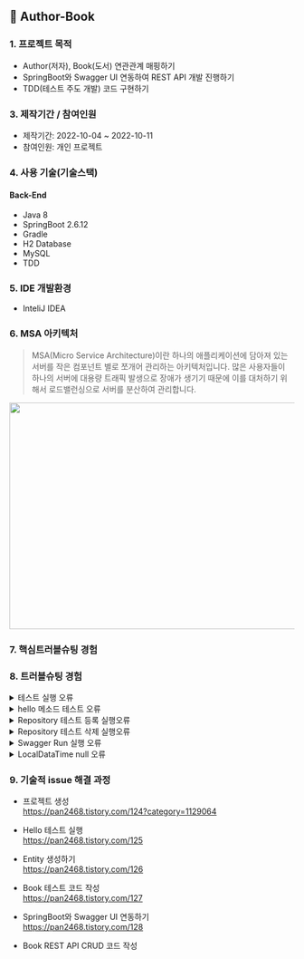 ## 📌 Author-Book

###  1. 프로젝트 목적 
+ Author(저자), Book(도서) 연관관계 매핑하기
+ SpringBoot와 Swagger UI 연동하여 REST API 개발 진행하기
+ TDD(테스트 주도 개발) 코드 구현하기 


###  3. 제작기간 / 참여인원
+ 제작기간: 2022-10-04 ~ 2022-10-11 
+ 참여인원: 개인 프로젝트

### 4. 사용 기술(기술스택)
#### Back-End
+ Java 8
+ SpringBoot 2.6.12
+ Gradle
+ H2 Database
+ MySQL
+ TDD

### 5. IDE 개발환경
+ InteliJ IDEA

### 6. MSA 아키텍처
> MSA(Micro Service Architecture)이란 하나의 애플리케이션에 담아져 있는 서버를 작은 컴포넌트 별로 쪼개어 관리하는 아키텍처입니다. 많은 사용자들이 하나의 서버에 대용량 트래픽 발생으로 장애가 생기기 때문에 이를 대처하기 위해서 로드밸런싱으로 서버를 분산하여 관리합니다. 

<img src="https://user-images.githubusercontent.com/58936137/194818072-e48d7b13-7cde-4bc6-b2e2-9e7411eace86.png" width="600px" height="400px">

###  7. 핵심트러블슈팅 경험

###  8. 트러블슈팅 경험
<details>
<summary>테스트 실행 오류</summary>
<div markdown="1">

- Execution failed for task ':test'. 
- 원인: InteliJ IDEA Run test using: Gradle -> InteliJ IDEA 변경 후 개선 

<img src="https://user-images.githubusercontent.com/58936137/193999166-8faac97d-ec01-444f-aa82-1bd76e5a4395.png" width="550px" height="400px">
 
</div>
</details> 

<details>
<summary>hello 메소드 테스트 오류</summary>
<div markdown="1">

- java.lang.AssertionError: Status Expected :200 Actual :404
- 원인: hello 메소드 get 주소와 같지 않아 발생

#### 기존 코드
##### HelloControllerTest.class
~~~
   @Test
    public void Hello()throws Exception{
        String hello = "hello";

        mvc.perform(get("/"))
                .andExpect(status().isOk())
                .andExpect(content().string(hello));
    }
~~~

#### 개선 코드
##### HelloControllerTest.class 
~~~
   @Test
    public void Hello()throws Exception{
        String hello = "hello";

        mvc.perform(get("/hello")) // 변경
                .andExpect(status().isOk())
                .andExpect(content().string(hello));
    }
~~~



</div>
</details> 

<details>
<summary>Repository 테스트 등록 실행오류</summary>
<div markdown="1">
 
 - java.lang.NullPointerException
	at com.sprint.repository.BookRepositoryTest.createBookTest(BookRepositoryTest.java:39)
 - Find Why bookRepository could be null <br>
 - 해결 원인: 정확한 원인을 찾지 못했지만 InteliJ IDEA > Invalidate Caches > Invalidate and Restart 클릭하여 재시작 후 해결
 #### 해결 방법
	
 <img src="https://user-images.githubusercontent.com/58936137/194700981-957bee0e-69d3-42d1-b8bb-b9221a018967.png" width="300px" height="200px">
	
 + Invalidate and Restart 클릭하여 InteliJ IDEA 재시작하기
	
</div>
</details> 

<details>
<summary>Repository 테스트 삭제 실행오류</summary>
<div markdown="1">

- org.springframework.beans.factory.BeanCreationException: Error creating bean with name 'com.sprint.service.BookServiceTest': 

</div>
</details> 

<details>
<summary>Swagger Run 실행 오류</summary>
<div markdown="1">

- org.springframework.context.ApplicationContextException: Failed to start bean 'documentationPluginsBootstrapper'; nested exception is java.lang.NullPointerException
- 해결원인: SpringBoot 2.6 버전 이상 일경우 spring.mvc.pathmatch.matching-strategy 값이 ant_apth_matcher에서 path_pattern_parser로 변경되면서 오류발생함 

#### application.properties
<img src="https://user-images.githubusercontent.com/58936137/194755394-98e79aad-ec05-4de5-b1be-ccfec9e5cdb7.png" width="400px" height="50px">
<br>
💡 SpringBoot 2.6 버전 이상이라서 application.properties 파일에 spring.mvc.pathmatch.matching-strategy=ant_path_matcher 설정하여 개선함.    	

</div>
</details> 

<details>
<summary>LocalDataTime null 오류</summary>
<div markdown="1">

- 2022-10-10 19:47:24.353  WARN 9836 --- [io-8080-exec-10] .w.s.m.s.DefaultHandlerExceptionResolver : Resolved [org.springframework.validation.BindException: org.springframework.validation.BeanPropertyBindingResult: 1 errors<EOL>Field error in object 'book' on field 'publication_date': rejected value [2022-10-10]; codes [typeMismatch.book.publication_date,typeMismatch.publication_date,typeMismatch.java.time.LocalDateTime,typeMismatch]; 

- 해결 원인: Book Entity 모델 정보에서 private LocalDateTime publication_date = LocalDateTime.now(); 변수 수정하여 오류 개선

#### 기존 코드 
<img src="https://user-images.githubusercontent.com/58936137/194856607-0a47c2b4-1436-4f50-86b8-74f1723435f0.png" width="500px" height="80px"><br>
+ POST 방식으로 요청하면 LocalDateTime null 값이 나옴 	

#### 개선 코드 
<img src="https://user-images.githubusercontent.com/58936137/194856207-73ac2559-7414-4b16-a009-dde2c73fc18d.png" width="500px" height="80px"><br>
+ LocalDateTime.now() 코드 추가 후 개선
	
</div>
</details> 

### 9. 기술적 issue 해결 과정
+ 프로젝트 생성<br> 
https://pan2468.tistory.com/124?category=1129064

+ Hello 테스트 실행<br>
https://pan2468.tistory.com/125

+ Entity 생성하기 <br>
https://pan2468.tistory.com/126  

+ Book 테스트 코드 작성 <br>
https://pan2468.tistory.com/127

+ SpringBoot와 Swagger UI 연동하기<br>
https://pan2468.tistory.com/128

+ Book REST API CRUD 코드 작성




